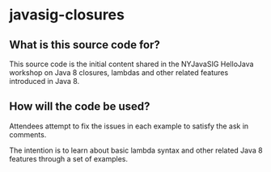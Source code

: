 # javasig-closures

## What is this source code for?
This source code is the initial content shared in the NYJavaSIG HelloJava workshop on Java 8 closures, lambdas and other related features introduced in Java 8.

## How will the code be used? 
Attendees attempt to fix the issues in each example to satisfy the ask in comments.

The intention is to learn about basic lambda syntax and other related Java 8 features through a set of examples.

